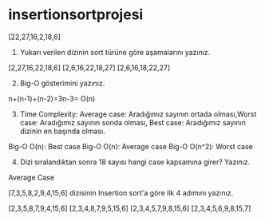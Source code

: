 # insertionsortprojesi

[22,27,16,2,18,6]

1. Yukarı verilen dizinin sort türüne göre aşamalarını yazınız.

[2,27,16,22,18,6]
[2,6,16,22,18,27]
[2,6,16,18,22,27]

2. Big-O gösterimini yazınız.

n+(n-1)+(n-2)=3n-3= O(n)

3. Time Complexity: Average case: Aradığımız sayının ortada olması,Worst case: Aradığımız sayının sonda olması, Best case: Aradığımız sayının dizinin en başında olması.

Big-O O(n): Best case 
Big-O O(n): Average case
Big-O O(n^2): Worst case

4. Dizi sıralandıktan sonra 18 sayısı hangi case kapsamına girer? Yazınız.

Average Case

[7,3,5,8,2,9,4,15,6] dizisinin Insertion sort'a göre ilk 4 adımını yazınız.

[2,3,5,8,7,9,4,15,6]
[2,3,4,8,7,9,5,15,6]
[2,3,4,5,7,9,8,15,6]
[2,3,4,5,6,9,8,15,7]